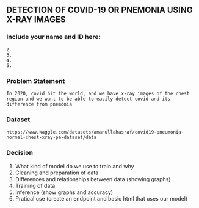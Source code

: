 <!-- @format -->

## DETECTION OF COVID-19 OR PNEMONIA USING X-RAY IMAGES

### Include your name and ID here:

    2.
    3.
    4.
    5.

### Problem Statement

`In 2020, covid hit the world, and we have x-ray images of the chest region and we want to be able to easily detect covid and its difference from pnemonia`

### Dataset

`https://www.kaggle.com/datasets/amanullahasraf/covid19-pneumonia-normal-chest-xray-pa-dataset/data`

### Decision

1.  What kind of model do we use to train and why
2.  Cleaning and preparation of data
3.  Differences and relationships between data (showing graphs)
4.  Training of data
5.  Inference (show graphs and accuracy)
6.  Pratical use (create an endpoint and basic html that uses our model)
